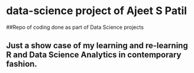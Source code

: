# data-science project of Ajeet S Patil
##Repo of coding done as part of Data Science projects
## Just a show case of my learning and re-learning R and Data Science Analytics in contemporary fashion.
